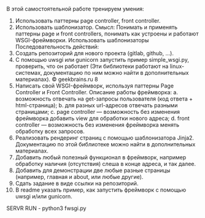 В этой самостоятельной работе тренируем умения:
1. Использовать паттерны page controller, front controller.
2. Использовать шаблонизатор.
Смысл:
Понимать и применять паттерны page и front controllers, понимать как устроены и работают
WSGI-фреймворки. Использовать шаблонизаторы
Последовательность действий:
3. Создать репозиторий для нового проекта (gitlab, github, ...).
4. С помощью uwsgi или gunicorn запустить пример simple_wsgi.py, проверить, что он работает
(Эти библиотеки работают на linux-системах, документацию по ним можно найти в
дополнительных материалах).
© geekbrains.ru 8
5. Написать свой WSGI-фреймворк, используя паттерны Page Controller и Front Controller.
Описание работы фреймворка:
a. возможность отвечать на get-запросы пользователя (код ответа + html-страница);
b. для разных url-адресов отвечать разными страницами;
c. page controller — возможность без изменения фреймворка добавить view для
обработки нового адреса;
d. front controller — возможность без изменения фреймворка менять обработку всех
запросов.
6. Реализовать рендеринг страниц с помощью шаблонизатора Jinja2. Документацию по этой
библиотеке можно найти в дополнительных материалах.
7. Добавить любый полезный функционал в фреймворк, например обработку наличия
(отсутствия) слеша в конце адреса, и так далее.
8. Добавить для демонстрации две любые разные страницы (например, главная и about, или
любые другие).
9. Сдать задание в виде ссылки на репозиторий.
10. В readme указать пример, как запустить фреймворк с помощью uwsgi и/или gunicorn.

SERVR RUN - python3 fwsgi.py
